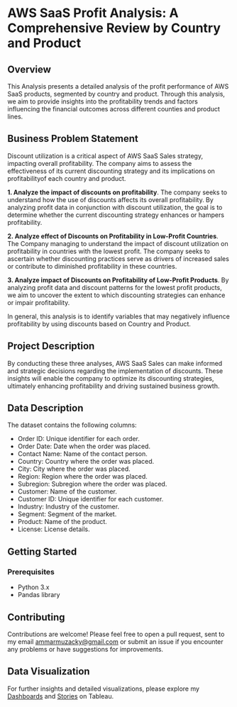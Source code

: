 # AWS SaaS Profit Analysis: A Comprehensive Review by Country and Product
## Overview
This Analysis presents a detailed analysis of the profit performance of AWS SaaS products, segmented by country and product. Through this analysis, we aim to provide insights into the profitability trends and factors influencing the financial outcomes across different counties and product lines.
## Business Problem Statement
Discount utilization is a critical aspect of AWS SaaS Sales strategy, impacting overall profitability. The company aims to assess the effectiveness of its current discounting strategy and its implications on profitabilityof each country and product.

**1. Analyze the impact of discounts on profitability**. The company seeks to understand how the use of discounts affects its overall profitability. By analyzing profit data in conjunction with discount utilization, the goal is to determine whether the current discounting strategy enhances or hampers profitability.
<br>

**2. Analyze effect of Discounts on Profitability in Low-Profit Countries**. The Company managing to understand the impact of discount utilization on profitability in countries with the lowest profit. The company seeks to ascertain whether discounting practices serve as drivers of increased sales or contribute to diminished profitability in these countries.
<br>

**3. Analyze impact of Discounts on Profitability of Low-Profit Products**. By analyzing profit data and discount patterns for the lowest profit products, we aim to uncover the extent to which discounting strategies can enhance or impair profitability.

In general, this analysis is to identify variables that may negatively influence profitability by using discounts based on Country and Product.

## **Project Description**
By conducting these three analyses, AWS SaaS Sales can make informed and strategic decisions regarding the implementation of discounts. These insights will enable the company to optimize its discounting strategies, ultimately enhancing profitability and driving sustained business growth.

## Data Description
The dataset contains the following columns:
- Order ID: Unique identifier for each order.
- Order Date: Date when the order was placed.
- Contact Name: Name of the contact person.
- Country: Country where the order was placed.
- City: City where the order was placed.
- Region: Region where the order was placed.
- Subregion: Subregion where the order was placed.
- Customer: Name of the customer.
- Customer ID: Unique identifier for each customer.
- Industry: Industry of the customer.
- Segment: Segment of the market.
- Product: Name of the product.
- License: License details.

## Getting Started
### Prerequisites
- Python 3.x
- Pandas library

## Contributing
Contributions are welcome! Please feel free to open a pull request, sent to my email ammarmuzacky@gmail.com or submit an issue if you encounter any problems or have suggestions for improvements.

## Data Visualization
For further insights and detailed visualizations, please explore my [Dashboards](https://public.tableau.com/app/profile/ammar.muzaki.maftuh/viz/AWSSaasProfitandDiscountDasboard/AWSSaaSDasboardAnalysis) and [Stories](https://public.tableau.com/app/profile/ammar.muzaki.maftuh/viz/AWSSaasProfitandDiscountAnalysis/Story1) on Tableau.
